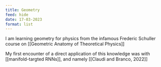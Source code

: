 ```yaml
---
title: Geometry
feed: hide
date: 17-03-2023
format: list
---
```



I am learning geometry for physics from the infamous Frederic Schuller course on [[Geometric Anatomy of Theoretical Physics]]

My first encounter of a direct application of this knowledge was with [[manifold-targted RNNs]], and namely [[Claudi and Branco, 2022]]